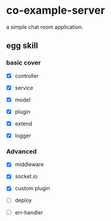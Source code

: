 # co-example-server

a simple chat room application.

## egg skill
### basic cover

* [x] controller
* [x] service
* [x] model
* [x] plugin
* [x] extend
* [x] logger 


###  Advanced

* [x] middleware
* [x] socket.io
* [x] custom plugin
* [ ] deploy
* [ ] err-handler

